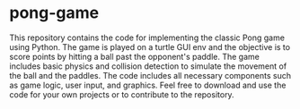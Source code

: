 # pong-game
This repository contains the code for implementing the classic Pong game using Python.
The game is played on a turtle GUI env and the objective is to score points by hitting a ball past the opponent's paddle.
The game includes basic physics and collision detection to simulate the movement of the ball and the paddles.
The code includes all necessary components such as game logic, user input, and graphics.
Feel free to download and use the code for your own projects or to contribute to the repository.
